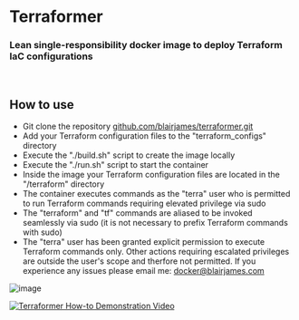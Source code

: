 # Terraformer

### Lean single-responsibility docker image to deploy Terraform IaC configurations

</br>

## How to use
- Git clone the repository [github.com/blairjames/terraformer.git](https://github.com/blairjames/terraformer.git)
- Add your Terraform configuration files to the "terraform_configs" directory
- Execute the "./build.sh" script to create the image locally
- Execute the "./run.sh" script to start the container
- Inside the image your Terraform configuration files are located in the "/terraform" directory
- The container executes commands as the "terra" user who is permitted to run Terraform commands requiring elevated privilege via sudo
- The "terraform" and "tf" commands are aliased to be invoked seamlessly via sudo (it is not necessary to prefix Terraform commands with sudo)
- The "terra" user has been granted explicit permission to execute Terraform commands only. Other actions requiring escalated privileges are outside the user's scope and therfore not permitted.
If you experience any issues please email me: [docker@blairjames.com](mailto:docker@blairjames.com)
 
![image](https://github.com/blairjames/terraformer/assets/32350627/f4de448f-f4cf-4643-849a-956b590f6643)

[![Terraformer How-to Demonstration Video](https://github-production-user-asset-6210df.s3.amazonaws.com/32350627/245361003-78a32599-dc87-469e-b5aa-669bf26cf1c9.png)](https://www.youtube.com/watch?v=_0BYwJkc088 "Terraformer How-to Demonstration Video")
